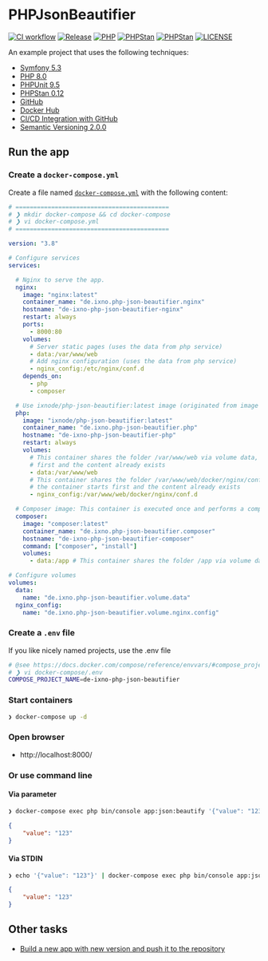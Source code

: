 # PHPJsonBeautifier

[![CI workflow](https://github.com/ixnode/php-json-beautifier/actions/workflows/ci-workflow.yml/badge.svg?branch=main)](https://github.com/ixnode/php-json-beautifier/actions/workflows/ci-workflow.yml)
[![Release](https://img.shields.io/github/v/release/ixnode/php-json-beautifier)](https://github.com/ixnode/php-json-beautifier/releases)
[![PHP](https://img.shields.io/badge/PHP-^8.0-777bb3.svg?logo=php&logoColor=white&labelColor=555555&style=flat)](https://www.php.net/supported-versions.php)
[![PHPStan](https://img.shields.io/badge/PHPStan-Level%208-brightgreen.svg?style=flat)](https://phpstan.org/user-guide/rule-levels)
[![PHPStan](https://img.shields.io/badge/PHPCS-PSR12-brightgreen.svg?style=flat)](https://www.php-fig.org/psr/psr-12/)
[![LICENSE](https://img.shields.io/github/license/ixnode/php-json-beautifier)](https://github.com/ixnode/php-json-beautifier/blob/master/LICENSE.md)

An example project that uses the following techniques:

* [Symfony 5.3](https://symfony.com/doc/current/create_framework/introduction.html)
* [PHP 8.0](https://www.php.net/releases/8.0/de.php)
* [PHPUnit 9.5](https://phpunit.readthedocs.io/en/9.5/)
* [PHPStan 0.12](https://phpstan.org/)
* [GitHub](https://github.com/ixnode)
* [Docker Hub](https://hub.docker.com/repository/docker/ixnode/php)
* [CI/CD Integration with GitHub](https://docs.github.com/en/actions/guides/about-continuous-integration)
* [Semantic Versioning 2.0.0](https://semver.org/lang/de/)

## Run the app



### Create a `docker-compose.yml`

Create a file named [`docker-compose.yml`](https://github.com/ixnode/php-json-beautifier/blob/main/build/docker-compose.yml) with the following content:

```yaml
# ===========================================
# ❯ mkdir docker-compose && cd docker-compose
# ❯ vi docker-compose.yml
# ===========================================

version: "3.8"

# Configure services
services:

  # Nginx to serve the app.
  nginx:
    image: "nginx:latest"
    container_name: "de.ixno.php-json-beautifier.nginx"
    hostname: "de-ixno-php-json-beautifier-nginx"
    restart: always
    ports:
      - 8000:80
    volumes:
      # Server static pages (uses the data from php service)
      - data:/var/www/web
      # Add nginx configuration (uses the data from php service)
      - nginx_config:/etc/nginx/conf.d
    depends_on:
      - php
      - composer

  # Use ixnode/php-json-beautifier:latest image (originated from image php:8.0.11-fpm) with the data it contains
  php:
    image: "ixnode/php-json-beautifier:latest"
    container_name: "de.ixno.php-json-beautifier.php"
    hostname: "de-ixno-php-json-beautifier-php"
    restart: always
    volumes:
      # This container shares the folder /var/www/web via volume data, because the container starts
      # first and the content already exists
      - data:/var/www/web
      # This container shares the folder /var/www/web/docker/nginx/conf.d via volume nginx_config, because
      # the container starts first and the content already exists
      - nginx_config:/var/www/web/docker/nginx/conf.d

  # Composer image: This container is executed once and performs a composer install.
  composer:
    image: "composer:latest"
    container_name: "de.ixno.php-json-beautifier.composer"
    hostname: "de-ixno-php-json-beautifier-composer"
    command: ["composer", "install"]
    volumes:
      - data:/app # This container shares the folder /app via volume data, because it already exists

# Configure volumes
volumes:
  data:
    name: "de.ixno.php-json-beautifier.volume.data"
  nginx_config:
    name: "de.ixno.php-json-beautifier.volume.nginx.config"
```

### Create a `.env` file

If you like nicely named projects, use the .env file

```bash
# @see https://docs.docker.com/compose/reference/envvars/#compose_project_name
# ❯ vi docker-compose/.env
COMPOSE_PROJECT_NAME=de-ixno-php-json-beautifier
```

### Start containers

```bash
❯ docker-compose up -d
```

### Open browser

* http://localhost:8000/

### Or use command line

#### Via parameter

```bash
❯ docker-compose exec php bin/console app:json:beautify '{"value": "123"}'
```

```json
{
    "value": "123"
}
```

#### Via STDIN

```bash
❯ echo '{"value": "123"}' | docker-compose exec php bin/console app:json:beautify
```

```json
{
    "value": "123"
}
```

## Other tasks 

* [Build a new app with new version and push it to the repository](build/README.md)